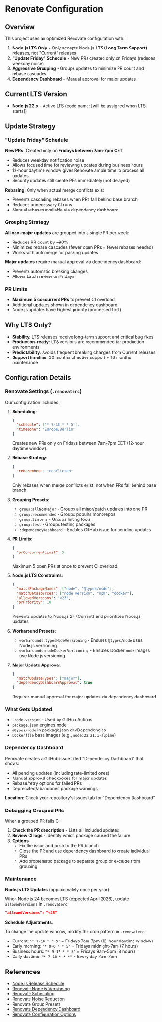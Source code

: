 # Renovate Configuration

## Overview

This project uses an optimized Renovate configuration with:

1. **Node.js LTS Only** - Only accepts Node.js **LTS (Long Term Support)** releases, not "Current" releases
2. **"Update Friday" Schedule** - New PRs created only on Fridays (reduces weekday noise)
3. **Aggressive Grouping** - Groups updates to minimize PR count and rebase cascades
4. **Dependency Dashboard** - Manual approval for major updates

## Current LTS Version

- **Node.js 22.x** - Active LTS (code name: [will be assigned when LTS starts])

## Update Strategy

### "Update Friday" Schedule

**New PRs**: Created only on **Fridays between 7am-7pm CET**
- Reduces weekday notification noise
- Allows focused time for reviewing updates during business hours
- 12-hour daytime window gives Renovate ample time to process all updates
- Security updates still create PRs immediately (not delayed)

**Rebasing**: Only when actual merge conflicts exist
- Prevents cascading rebases when PRs fall behind base branch
- Reduces unnecessary CI runs
- Manual rebases available via dependency dashboard

### Grouping Strategy

**All non-major updates** are grouped into a single PR per week:
- Reduces PR count by ~90%
- Minimizes rebase cascades (fewer open PRs = fewer rebases needed)
- Works with automerge for passing updates

**Major updates** require manual approval via dependency dashboard:
- Prevents automatic breaking changes
- Allows batch review on Fridays

### PR Limits

- **Maximum 5 concurrent PRs** to prevent CI overload
- Additional updates shown in dependency dashboard
- Node.js updates have highest priority (processed first)

## Why LTS Only?

- **Stability**: LTS releases receive long-term support and critical bug fixes
- **Production-ready**: LTS versions are recommended for production environments
- **Predictability**: Avoids frequent breaking changes from Current releases
- **Support timeline**: 30 months of active support + 18 months maintenance

## Configuration Details

### Renovate Settings (`.renovaterc`)

Our configuration includes:

1. **Scheduling**:
   ```json
   {
     "schedule": ["* 7-18 * * 5"],
     "timezone": "Europe/Berlin"
   }
   ```
   Creates new PRs only on Fridays between 7am-7pm CET (12-hour daytime window).

2. **Rebase Strategy**:
   ```json
   {
     "rebaseWhen": "conflicted"
   }
   ```
   Only rebases when merge conflicts exist, not when PRs fall behind base branch.

3. **Grouping Presets**:
   - `group:allNonMajor` - Groups all minor/patch updates into one PR
   - `group:recommended` - Groups popular monorepos
   - `group:linters` - Groups linting tools
   - `group:test` - Groups testing packages
   - `:dependencyDashboard` - Enables GitHub issue for pending updates

4. **PR Limits**:
   ```json
   {
     "prConcurrentLimit": 5
   }
   ```
   Maximum 5 open PRs at once to prevent CI overload.

5. **Node.js LTS Constraints**:
   ```json
   {
     "matchPackageNames": ["node", "@types/node"],
     "matchDatasources": ["node-version", "npm", "docker"],
     "allowedVersions": "<23",
     "prPriority": 10
   }
   ```
   Prevents updates to Node.js 24 (Current) and prioritizes Node.js updates.

6. **Workaround Presets**:
   - `workarounds:typesNodeVersioning` - Ensures `@types/node` uses Node.js versioning
   - `workarounds:nodeDockerVersioning` - Ensures Docker `node` images use Node.js versioning

7. **Major Update Approval**:
   ```json
   {
     "matchUpdateTypes": ["major"],
     "dependencyDashboardApproval": true
   }
   ```
   Requires manual approval for major updates via dependency dashboard.

### What Gets Updated

- `.node-version` - Used by GitHub Actions
- `package.json` engines.node
- `@types/node` in package.json devDependencies
- `Dockerfile` base images (e.g., `node:22.21.1-alpine`)

### Dependency Dashboard

Renovate creates a GitHub issue titled "Dependency Dashboard" that shows:
- All pending updates (including rate-limited ones)
- Manual approval checkboxes for major updates
- Rebase/retry options for failed PRs
- Deprecated/abandoned package warnings

**Location**: Check your repository's Issues tab for "Dependency Dashboard"

### Debugging Grouped PRs

When a grouped PR fails CI:

1. **Check the PR description** - Lists all included updates
2. **Review CI logs** - Identify which package caused the failure
3. **Options**:
   - Fix the issue and push to the PR branch
   - Close the PR and use dependency dashboard to create individual PRs
   - Add problematic package to separate group or exclude from grouping

### Maintenance

**Node.js LTS Updates** (approximately once per year):

When Node.js 24 becomes LTS (expected April 2026), update `allowedVersions` in `.renovaterc`:

```json
"allowedVersions": "<25"
```

**Schedule Adjustments**:

To change the update window, modify the cron pattern in `.renovaterc`:
- Current: `"* 7-18 * * 5"` = Fridays 7am-7pm (12-hour daytime window)
- Early morning: `"* 0-6 * * 5"` = Fridays midnight-7am (7 hours)
- Business hours: `"* 9-17 * * 5"` = Fridays 9am-5pm (8 hours)
- Daily daytime: `"* 7-18 * * *"` = Every day 7am-7pm

## References

- [Node.js Release Schedule](https://github.com/nodejs/release#release-schedule)
- [Renovate Node.js Versioning](https://docs.renovatebot.com/modules/versioning/node/)
- [Renovate Scheduling](https://docs.renovatebot.com/key-concepts/scheduling/)
- [Renovate Noise Reduction](https://docs.renovatebot.com/noise-reduction/)
- [Renovate Group Presets](https://docs.renovatebot.com/presets-group/)
- [Renovate Dependency Dashboard](https://docs.renovatebot.com/key-concepts/dashboard/)
- [Renovate Configuration Options](https://docs.renovatebot.com/configuration-options/)
